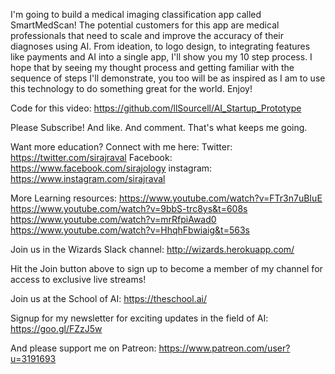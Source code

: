 I'm going to build a medical imaging classification app called SmartMedScan! The potential customers for this app are medical professionals that need to scale and improve the accuracy of their diagnoses using AI. From ideation, to logo design, to integrating features like payments and AI into a single app, I'll show you my 10 step process. I hope that by seeing my thought process and getting familiar with the sequence of steps I'll demonstrate, you too will be as inspired as I am to use this technology to do something great for the world.  Enjoy! 

Code for this video:
https://github.com/llSourcell/AI_Startup_Prototype

Please Subscribe! And like. And comment. That's what keeps me going. 

Want more education? Connect with me here:
Twitter: https://twitter.com/sirajraval
Facebook: https://www.facebook.com/sirajology
instagram: https://www.instagram.com/sirajraval

More Learning resources:
https://www.youtube.com/watch?v=FTr3n7uBIuE
https://www.youtube.com/watch?v=9bbS-trc8ys&t=608s
https://www.youtube.com/watch?v=mrRfpiAwad0
https://www.youtube.com/watch?v=HhqhFbwiaig&t=563s

Join us in the Wizards Slack channel:
http://wizards.herokuapp.com/

Hit the Join button above to sign up to become a member of my channel for access to exclusive live streams!

Join us at the School of AI:
https://theschool.ai/

Signup for my newsletter for exciting updates in the field of AI:
https://goo.gl/FZzJ5w

And please support me on Patreon:
https://www.patreon.com/user?u=3191693